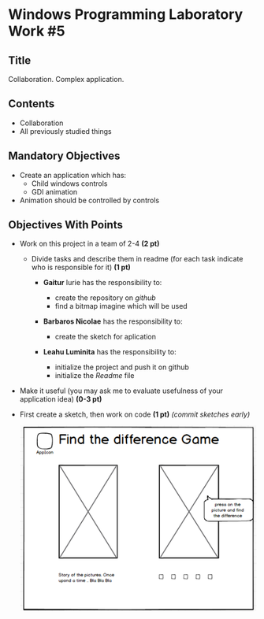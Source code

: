 # Windows Programming Laboratory Work #5

## Title
Collaboration. Complex application.

## Contents
* Collaboration
* All previously studied things

## Mandatory Objectives
* Create an application which has:
  * Child windows controls
  * GDI animation
* Animation should be controlled by controls

## Objectives With Points
* Work on this project in a team of 2-4 **(2 pt)**
  * Divide tasks and describe them in readme (for each task indicate who is responsible for it) **(1 pt)**

	* **Gaitur** Iurie has the responsibility to:  
		- create the repository on _github_
		- find a bitmap imagine which will be used 

  	* **Barbaros Nicolae** has the responsibility to:
  		- create the sketch for aplication

    * **Leahu Luminita** has the responsibility to:
    	- initialize the project and push it on github
    	- initialize the _Readme_ file 		

* Make it useful (you may ask me to evaluate usefulness of your application idea) **(0-3 pt)**
* First create a sketch, then work on code **(1 pt)** _(commit sketches early)_

	![screen](https://raw.githubusercontent.com/IuraGaitur/FindDifference/master/Images/Screenshot_2.png)


